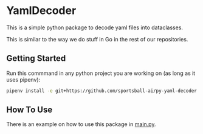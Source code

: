 # YamlDecoder

This is a simple python package to decode yaml files into dataclasses.

This is similar to the way we do stuff in Go in the rest of our repositories.

## Getting Started

Run this commmand in any python project you are working on (as long as it uses pipenv):

```bash
pipenv install -e git+https://github.com/sportsball-ai/py-yaml-decoder.git@<commit-id>d#egg=yamldecoder
```

## How To Use

There is an example on how to use this package in [main.py](main.py).
